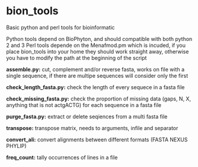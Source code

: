 # bion_tools
Basic python and perl tools for bioinformatic 

Python tools depend on BioPhyton, and should compatible with both python 2 and 3
Perl tools depende on the Menafmod.pm which is incuded, if you place bion_tools into your home they should work straight away, otherwise you have to modify the path at the beginning of the script

**assemble.py:** cut, complement and/or reverse fasta, works on file with a single sequence, if there are multipe sequences will consider only the first

**check_length_fasta.py:** check the length of every sequece in a fasta file

**check_missing_fasta.py:** check the proportion of missing data (gaps, N, X, anything that is not actgACTG) for each sequence in a fasta file

**purge_fasta.py:** extract or delete seqiences from a multi fasta file

**transpose:** transpose matrix, needs to arguments, infile and separator

**convert_ali:** convert alignments between different formats (FASTA NEXUS PHYLIP)

**freq_count:** tally occurrences of lines in a file

